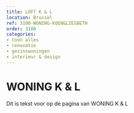 ```yaml
---
title: LOFT K & L
location: Brussel
ref: 3100-WONING-KOEN&LIESBETH
order: 3100
categories:
- toon alles
- renovatie
- gezinswoningen
- interieur & design
---
```

# WONING K & L

Dit is tekst voor op de pagina van WONING K & L